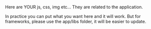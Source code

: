 Here are YOUR js, css, img etc... They are related to the application.

In practice you can put what you want here and it will work. But for frameworks, please use the app/libs folder, it will be easier to update.